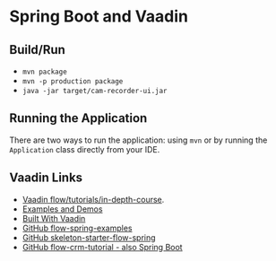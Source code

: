# Spring Boot and Vaadin

## Build/Run

- `mvn package`
- `mvn -p production package`
- `java -jar target/cam-recorder-ui.jar`

## Running the Application

There are two ways to run the application:  using `mvn` or by running the `Application` class directly from your IDE.

## Vaadin Links

- [Vaadin flow/tutorials/in-depth-course](https://vaadin.com/docs/latest/flow/tutorials/in-depth-course).
- [Examples and Demos](https://vaadin.com/examples-and-demos)
- [Built With Vaadin](https://github.com/vaadin/built-with-vaadin)
- [GitHub flow-spring-examples](https://github.com/vaadin/flow-spring-examples)
- [GitHub skeleton-starter-flow-spring](https://github.com/vaadin/skeleton-starter-flow-spring)
- [GitHub flow-crm-tutorial - also Spring Boot](https://github.com/vaadin/flow-crm-tutorial)